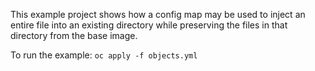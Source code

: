 This example project shows how a config map may be used to inject an entire file into an existing directory while preserving the files in that directory from the base image.

To run the example:
`oc apply -f objects.yml`

